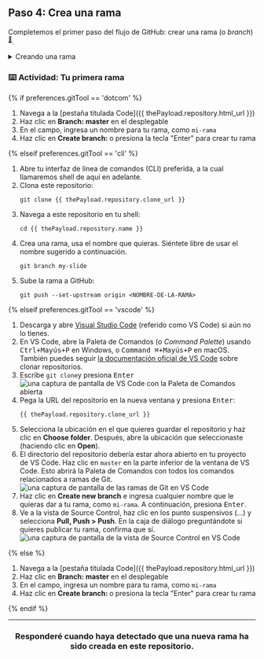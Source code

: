 ## Paso 4: Crea una rama

Completemos el primer paso del flujo de GitHub: crear una rama (o _branch_) <sup>[:book:](https://help.github.com/articles/github-glossary/#branch)</sup>.

<details><summary>Creando una rama</summary>

## Creando una rama

:tv: [Video: Ramas](https://www.youtube.com/watch?v=xgQmu81G1yY)

Acabas de aprender cómo crear una rama—el primer paso del flujo de GitHub. 

Las ramas son una parte importante del flujo de GitHub porque nos permite separar nuestro trabajo de la rama principal o `master`. En otras palabras, el trabajo de todos está a salvo mientras aportas contribuciones. 

### Tips para usar ramas
Un solo proyecto puede tener cientos de ramas, cada una sugiriendo un nuevo cambio a la rama principal o `master`.

La mejor manera de mantener tus ramas organizadas en un equipo es mantenerlas concisas y efímeras. En otras palabras, una sola rama debería representar solamente una nueva característica o una corrección de errores. Esto permite que haya menos confusión entre colaboradores cuando las ramas solamente están activas por unos días antes de que sean fusionadas <sup>[:book:](https://help.github.com/articles/github-glossary/#merge)</sup> con la rama principal o `master`.  

<hr>
</details>

### :keyboard: Actividad: Tu primera rama

{% if preferences.gitTool == 'dotcom' %}
1. Navega a la  [pestaña titulada Code]({{ thePayload.repository.html_url }})
2. Haz clic en **Branch: master** en el desplegable
3. En el campo, ingresa un nombre para tu rama, como `mi-rama`
4. Haz clic en **Create branch: <nombre>** o presiona la tecla "Enter" para crear tu rama
      
{% elseif preferences.gitTool == 'cli' %}
1. Abre tu interfaz de línea de comandos (CLI) preferida, a la cual llamaremos shell de aquí en adelante.  
1. Clona este repositorio:
      ```shell
      git clone {{ thePayload.repository.clone_url }}
      ```
1. Navega a este repositorio en tu shell:
      ```shell
      cd {{ thePayload.repository.name }}
      ```
1. Crea una rama, usa el nombre que quieras. Siéntete libre de usar el nombre sugerido a continuación.  
      ```shell
      git branch my-slide
      ```
1. Sube la rama a GitHub:
      ```
      git push --set-upstream origin <NOMBRE-DE-LA-RAMA>
      ```

{% elseif preferences.gitTool == 'vscode' %}
1. Descarga y abre [Visual Studio Code](https://code.visualstudio.com/Download) (referido como VS Code) si aún no lo tienes.
1. En VS Code, abre la Paleta de Comandos (o _Command Palette_) usando <kbd>Ctrl+Mayús+P</kbd> en Windows, o <kbd>Command ⌘+Mayús+P</kbd> en macOS. También puedes seguir [la documentación oficial de VS Code](https://code.visualstudio.com/docs/editor/versioncontrol#_cloning-a-repository) sobre clonar repositorios.
1. Escribe `git clone`y presiona <kbd>Enter</kbd>
      ![una captura de pantalla de VS Code con la Paleta de Comandos abierta](https://user-images.githubusercontent.com/16547949/53639288-bcf9ec80-3bf6-11e9-9d18-d97167168248.png)
1. Pega la URL del repositorio en la nueva ventana y presiona <kbd>Enter</kbd>:
      ```shell
      {{ thePayload.repository.clone_url }}
      ```
1. Selecciona la ubicación en el que quieres guardar el repositorio y haz clic en **Choose folder**. Después, abre la ubicación que seleccionaste (haciendo clic en **Open**).  
1. El directorio del repositorio debería estar ahora abierto en tu proyecto de VS Code. Haz clic en `master` en la parte inferior de la ventana de VS Code. Esto abrirá la Paleta de Comandos con todos los comandos relacionados a ramas de Git. 
      ![una captura de pantalla de las ramas de Git en VS Code](https://user-images.githubusercontent.com/16547949/53639606-adc76e80-3bf7-11e9-98ac-bd41ae2b40db.png)
1. Haz clic en **Create new branch** e ingresa cualquier nombre que le quieras dar a tu rama, como `mi-rama`. A continuación, presiona <kbd>Enter</kbd>.
1. Ve a la vista de Source Control, haz clic en los punto suspensivos (...) y selecciona **Pull, Push > Push**. En la caja de diálogo preguntándote si quieres publicar tu rama, confirma que sí.
      ![una captura de pantalla de la vista de Source Control en VS Code](https://user-images.githubusercontent.com/16547949/53640015-ee73b780-3bf8-11e9-8c90-be9022b9555a.png)

{% else %}

1. Navega a la  [pestaña titulada Code]({{ thePayload.repository.html_url }})
2. Haz clic en **Branch: master** en el desplegable
3. En el campo, ingresa un nombre para tu rama, como `mi-rama`
4. Haz clic en **Create branch: <nombre>** o presiona la tecla "Enter" para crear tu rama

{% endif %}
<hr>
<h3 align="center">Responderé cuando haya detectado que una nueva rama ha sido creada en este repositorio.</h3>
